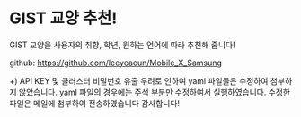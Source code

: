 # GIST 교양 추천!

GIST 교양을 사용자의 취향, 학년, 원하는 언어에 따라 추천해 줍니다!

github: https://github.com/leeyeaeun/Mobile_X_Samsung

+) API KEY 및 클러스터 비밀번호 유출 우려로 인하여 yaml 파일들은 수정하여 첨부하지 않았습니다.
   yaml 파일의 경우에는 주석 부분만 수정하여서 실행하였습니다. 수정한 파일은 메일에 첨부하여 전송하였습니다
   감사합니다!
